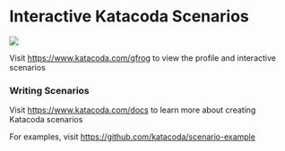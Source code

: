 # Interactive Katacoda Scenarios

[![](http://shields.katacoda.com/katacoda/gfrog/count.svg)](https://www.katacoda.com/gfrog "Get your profile on Katacoda.com")

Visit https://www.katacoda.com/gfrog to view the profile and interactive scenarios

### Writing Scenarios
Visit https://www.katacoda.com/docs to learn more about creating Katacoda scenarios

For examples, visit https://github.com/katacoda/scenario-example
